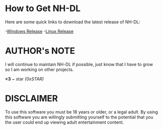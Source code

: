 # How to Get NH-DL

Here are some quick links to download the latest release of NH-DL:

-[Windows Release](https://github.com/0xSTAR/NH-DL/releases/download/v1.1.2/NH_windows64-MULTILINGUAL.zip)
-[Linux Release](https://github.com/0xSTAR/NH-DL/releases/download/v1.1.2/NH_linux64-MULTILINGUAL.zip)

# AUTHOR's NOTE

I will continue to maintain NH-DL if possible, just know that I have to grow so I am working on other projects.

**<3** *~* star *(0xSTAR)*

# DISCLAIMER

To use this software you must be 18 years or older, or a legal adult. By using this software you are willingly submitting yourself to the potential that you the user could end up viewing adult entertainment content.
